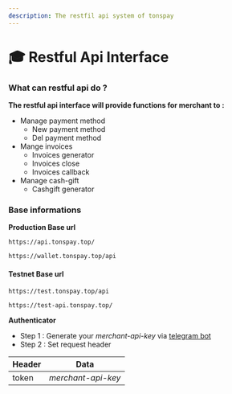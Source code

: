 ```yaml
---
description: The restfil api system of tonspay
---
```


# 🎓 Restful Api Interface

### **What can restful api do ?**

**The restful api interface will provide functions for merchant to :**

* Manage payment method
  * New payment method
  * Del payment method
* Mange invoices
  * Invoices generator
  * Invoices close
  * Invoices callback
* Manage cash-gift
  * Cashgift generator

### Base informations&#x20;

**Production Base url**

```
https://api.tonspay.top/
```

```
https://wallet.tonspay.top/api
```

#### **Testnet Base url**

```
https://test.tonspay.top/api
```

```
https://test-api.tonspay.top/
```

**Authenticator**

* Step 1 : Generate your _merchant-api-key_ via [telegram bot](https://t.me/tonspay\_bot?start=keygen)
* Step 2 : Set request header&#x20;

| Header | Data               |
| ------ | ------------------ |
| token  | _merchant-api-key_ |

